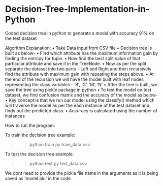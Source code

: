 # Decision-Tree-Implementation-in-Python
Coded decision tree in python to generate a model with accuracy 91% on the test dataset


Algorithm Explanation:
• Take Data input from CSV file
• Decision tree is built as below-
    • Find which attribute has the maximum information gain by finding the
    entropy for tuple.
    • Now find the best split value of that particular attribute and save it in the
    TreeNode.
    • Now as per the split separate the dataset into two parts - Left and Right and
    then recursively find the attribute with maximum gain with repeating the
    steps above.
    • At the end of the recursion we will have the model built with leaf nodes
    representing the class variables - ‘B’, ‘G’, ‘M’, ‘N’
• After the tree is built, we save the tree using pickle package in python
• To test the model on test dataset, we find confusion matrix and the accuracy of
the model as below-
    • Key concept is that we run our model using the classify() method which will
    traverse the model as per the each instance of the test dataset and finds out
    the predicted class.
    • Accuracy is calculated using the number of instances
    

How to run the program:

To train the decision tree example:
>> python train.py train_data.csv

To test the decision tree example:
>> python test.py test_data.csv

We dont need to provide the pickle file name in the arguments as it is being saved as 'model.pkl' in the code
